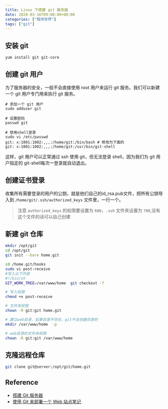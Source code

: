 ```yaml
---
title: Linux 下搭建 git 服务器
date: 2020-03-16T09:00:00+08:00
categories: ["程序世界"]
tags: ["git"]
---
```


## 安装 git

```bash
yum install git git-core
```

## 创建 git 用户

为了服务器的安全，一般不会直接使用 root 用户来运行 git 服务。我们可以新建一个 git 用户专门用来执行 git 服务。

```shell
# 添加一个 git 用户
sudo adduser git

# 设置密码
passwd git

# 禁用shell登录
sudo vi /etc/passwd
git: x:1001:1002:,,,:/home/git:/bin/bash # 修改为下面的
git: x:1001:1002:,,,:/home/git:/usr/bin/git-shell
```

这样，git 用户可以正常通过 ssh 使用 git，但无法登录 shell，因为我们为 git 用户指定的 git-shell每次一登录就自动退出。

## 创建证书登录

收集所有需要登录的用户的公钥，就是他们自己的id_rsa.pub文件，把所有公钥导入到 `/home/git/.ssh/authorized_keys` 文件里，一行一个。
> 注意 `authorized_keys` 的权限要设置为 `600`，`.ssh` 文件夹设置为 `700`,没有这个文件的话可以自己创建

## 新建 git 仓库

```bash
mkdir /opt/git
cd /opt/git
git init --bare home.git

cd /home.git/hooks
sudo vi post-receive
#写入以下内容
#!/bin/sh
GIT_WORK_TREE=/var/www/home  git checkout -f

# 写入权限
chmod +x post-receive

# 文件夹权限
chown -R git:git home.git

# 建立web目录，如果目录不存在，git不会创建目录的
mkdir /var/www/home  -p

# web目录的文件夹权限
chown -R git:git /var/www/home
```

## 克隆远程仓库

```bash
git clone git@server:/opt/git/home.git
```

## Reference

- [搭建 Git 服务器](https://www.liaoxuefeng.com/wiki/896043488029600/899998870925664)
- [使用 Git 来部署一个 Web 站点笔记](https://rmingwang.com/using-git-to-deploy-a-web-site.html)
